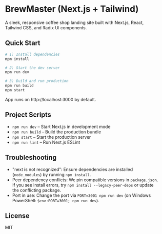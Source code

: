 # BrewMaster (Next.js + Tailwind)

A sleek, responsive coffee shop landing site built with Next.js, React, Tailwind CSS, and Radix UI components.

## Quick Start

```bash
# 1) Install dependencies
npm install

# 2) Start the dev server
npm run dev

# 3) Build and run production
npm run build
npm start
```

App runs on http://localhost:3000 by default.

## Project Scripts
- `npm run dev` – Start Next.js in development mode
- `npm run build` – Build the production bundle
- `npm start` – Start the production server
- `npm run lint` – Run Next.js ESLint

## Troubleshooting
- "next is not recognized": Ensure dependencies are installed (`node_modules`) by running `npm install`.
- Peer dependency conflicts: We pin compatible versions in `package.json`. If you see install errors, try `npm install --legacy-peer-deps` or update the conflicting package.
- Port in use: Change the port via `PORT=3001 npm run dev` (on Windows PowerShell: `$env:PORT=3001; npm run dev`).

## License
MIT

